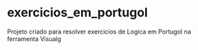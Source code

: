 # exercicios_em_portugol
Projeto criado para resolver exercicios de Logica em Portugol na ferramenta Visualg
